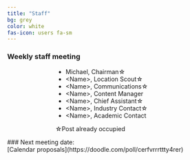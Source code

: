 ```yaml
---
title: "Staff"
bg: grey
color: white
fas-icon: users fa-sm
---
```


### Weekly staff meeting
<div>
    <div style='width: 20em; margin-left: auto; margin-right: auto;'>
        <ul>
            <li>Michael, Chairman&star;</li>
            <li>&lt;Name&gt;, Location Scout&star;</li>
            <li>&lt;Name&gt;, Communications&star;</li>
            <li>&lt;Name&gt;, Content Manager</li>
            <li>&lt;Name&gt;, Chief Assistant&star;</li>
            <li>&lt;Name&gt;, Industry Contact&star;</li>
            <li>&lt;Name&gt;, Academic Contact</li>
        </ul>
        <p>&star;Post already occupied</p>
    </div>
</div>
### Next meeting date:<br />[Calendar proposals](https://doodle.com/poll/cerfvrrrttty4rer)
